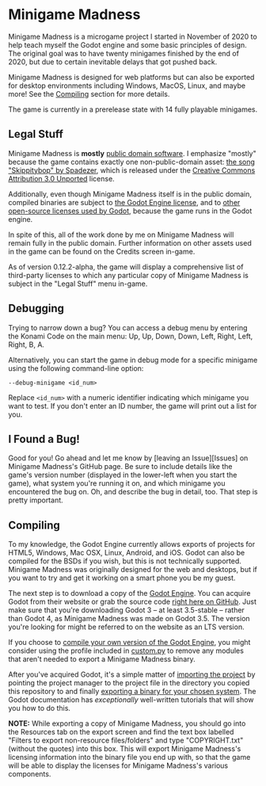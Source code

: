 Minigame Madness
================

Minigame Madness is a microgame project I started in November of 2020 to help
teach myself the Godot engine and some basic principles of design.  The
original goal was to have twenty minigames finished by the end of 2020, but
due to certain inevitable delays that got pushed back.

Minigame Madness is designed for web platforms but can also be exported for
desktop environments including Windows, MacOS, Linux, and maybe more!  See the
[Compiling] section for more details.

[Compiling]: #compiling

The game is currently in a prerelease state with 14 fully playable minigames.

Legal Stuff
-----------

Minigame Madness is **mostly** [public domain software][license].  I
emphasize "mostly" because the game contains exactly one non-public-domain
asset: [the song "Skippitybop" by Spadezer][skippitybop], which is released
under the [Creative Commons Attribution 3.0 Unported][cc-by] license.

Additionally, even though Minigame Madness itself is in the public domain,
compiled binaries are subject to [the Godot Engine license][godot-license],
and to [other open-source licenses used by Godot][4th-party],
because the game runs in the Godot engine.

In spite of this, all of the work done by me on Minigame Madness will remain
fully in the public domain.  Further information on other assets used in the
game can be found on the Credits screen in-game.

As of version 0.12.2-alpha, the game will display a comprehensive list of
third-party licenses to which any particular copy of Minigame Madness is
subject in the "Legal Stuff" menu in-game.

[license]: LICENSE.txt
[skippitybop]: https://www.newgrounds.com/audio/listen/944805
[cc-by]: https://creativecommons.org/licenses/by/3.0/
[godot-license]: https://godotengine.org/license
[4th-party]: https://github.com/godotengine/godot/blob/3.5/COPYRIGHT.txt

Debugging
---------

Trying to narrow down a bug?  You can access a debug menu by entering the
Konami Code on the main menu: Up, Up, Down, Down, Left, Right, Left, Right, B,
A.

Alternatively, you can start the game in debug mode for a specific minigame
using the following command-line option:

```dosbatch
--debug-minigame <id_num>
```

Replace `<id_num>` with a numeric identifier indicating which minigame you want
to test.  If you don't enter an ID number, the game will print out a list for
you.

I Found a Bug!
--------------

Good for you!  Go ahead and let me know by [leaving an Issue][Issues] on
Minigame Madness's GitHub page.  Be sure to include details like the game's
version number (displayed in the lower-left when you start the game), what
system you're running it on, and which minigame you encountered the bug on.
Oh, and describe the bug in detail, too.  That step is pretty important.

[Issue]: https://github.com/swashdev/minigame-madness/issues

Compiling
---------

To my knowledge, the Godot Engine currently allows exports of projects for
HTML5, Windows, Mac OSX, Linux, Android, and iOS.  Godot can also be compiled
for the BSDs if you wish, but this is not technically supported.
Minigame Madness was originally designed for the web and desktops, but if you
want to try and get it working on a smart phone you be my guest.

The next step is to download a copy of the [Godot Engine][godot].  You can
acquire Godot from their website or grab the source code
[right here on GitHub][godot-github].  Just make sure that you're downloading
Godot 3 &ndash; at least 3.5-stable &ndash; rather than Godot 4, as Minigame
Madness was made on Godot 3.5.  The version you're looking for might be
referred to on the website as an LTS version.

If you choose to [compile your own version of the Godot Engine][compile-godot],
you might consider using the profile included in [custom.py][custom.py] to
remove any modules that aren't needed to export a Minigame Madness binary.

[godot]: https://godotengine.org/
[godot-github]: https://github.com/godotengine/godot/tree/3.5
[compile-godot]: https://docs.godotengine.org/en/3.5/development/compiling/index.html
[custom.py]: ./custom.py

After you've acquired Godot, it's a simple matter of
[importing the project][importing] by pointing the project manager to the
project file in the directory you copied this repository to and finally
[exporting a binary for your chosen system][exporting].  The Godot
documentation has *exceptionally* well-written tutorials that will show you
how to do this.

[importing]: https://docs.godotengine.org/en/3.5/tutorials/editor/project_manager.html#opening-and-importing-projects

[exporting]: https://docs.godotengine.org/en/3.5/getting_started/workflow/export/exporting_projects.html#export-menu

**NOTE:** While exporting a copy of Minigame Madness, you should go into the
Resources tab on the export screen and find the text box labelled "Filters to
export non-resource files/folders" and type "COPYRIGHT.txt" (without the
quotes) into this box.  This will export Minigame Madness's licensing
information into the binary file you end up with, so that the game will be
able to display the licenses for Minigame Madness's various components.
